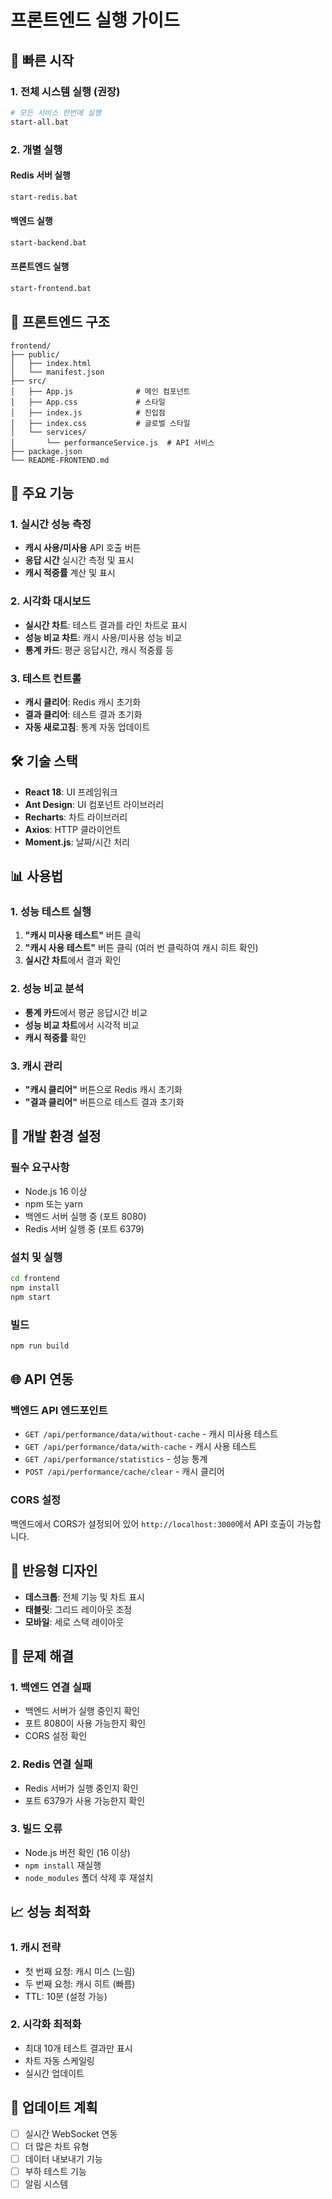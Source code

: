 # 프론트엔드 실행 가이드

## 🚀 빠른 시작

### 1. 전체 시스템 실행 (권장)
```bash
# 모든 서비스 한번에 실행
start-all.bat
```

### 2. 개별 실행

#### Redis 서버 실행
```bash
start-redis.bat
```

#### 백엔드 실행
```bash
start-backend.bat
```

#### 프론트엔드 실행
```bash
start-frontend.bat
```

## 📁 프론트엔드 구조

```
frontend/
├── public/
│   ├── index.html
│   └── manifest.json
├── src/
│   ├── App.js              # 메인 컴포넌트
│   ├── App.css             # 스타일
│   ├── index.js            # 진입점
│   ├── index.css           # 글로벌 스타일
│   └── services/
│       └── performanceService.js  # API 서비스
├── package.json
└── README-FRONTEND.md
```

## 🎨 주요 기능

### 1. 실시간 성능 측정
- **캐시 사용/미사용** API 호출 버튼
- **응답 시간** 실시간 측정 및 표시
- **캐시 적중률** 계산 및 표시

### 2. 시각화 대시보드
- **실시간 차트**: 테스트 결과를 라인 차트로 표시
- **성능 비교 차트**: 캐시 사용/미사용 성능 비교
- **통계 카드**: 평균 응답시간, 캐시 적중률 등

### 3. 테스트 컨트롤
- **캐시 클리어**: Redis 캐시 초기화
- **결과 클리어**: 테스트 결과 초기화
- **자동 새로고침**: 통계 자동 업데이트

## 🛠️ 기술 스택

- **React 18**: UI 프레임워크
- **Ant Design**: UI 컴포넌트 라이브러리
- **Recharts**: 차트 라이브러리
- **Axios**: HTTP 클라이언트
- **Moment.js**: 날짜/시간 처리

## 📊 사용법

### 1. 성능 테스트 실행
1. **"캐시 미사용 테스트"** 버튼 클릭
2. **"캐시 사용 테스트"** 버튼 클릭 (여러 번 클릭하여 캐시 히트 확인)
3. **실시간 차트**에서 결과 확인

### 2. 성능 비교 분석
- **통계 카드**에서 평균 응답시간 비교
- **성능 비교 차트**에서 시각적 비교
- **캐시 적중률** 확인

### 3. 캐시 관리
- **"캐시 클리어"** 버튼으로 Redis 캐시 초기화
- **"결과 클리어"** 버튼으로 테스트 결과 초기화

## 🔧 개발 환경 설정

### 필수 요구사항
- Node.js 16 이상
- npm 또는 yarn
- 백엔드 서버 실행 중 (포트 8080)
- Redis 서버 실행 중 (포트 6379)

### 설치 및 실행
```bash
cd frontend
npm install
npm start
```

### 빌드
```bash
npm run build
```

## 🌐 API 연동

### 백엔드 API 엔드포인트
- `GET /api/performance/data/without-cache` - 캐시 미사용 테스트
- `GET /api/performance/data/with-cache` - 캐시 사용 테스트
- `GET /api/performance/statistics` - 성능 통계
- `POST /api/performance/cache/clear` - 캐시 클리어

### CORS 설정
백엔드에서 CORS가 설정되어 있어 `http://localhost:3000`에서 API 호출이 가능합니다.

## 📱 반응형 디자인

- **데스크톱**: 전체 기능 및 차트 표시
- **태블릿**: 그리드 레이아웃 조정
- **모바일**: 세로 스택 레이아웃

## 🐛 문제 해결

### 1. 백엔드 연결 실패
- 백엔드 서버가 실행 중인지 확인
- 포트 8080이 사용 가능한지 확인
- CORS 설정 확인

### 2. Redis 연결 실패
- Redis 서버가 실행 중인지 확인
- 포트 6379가 사용 가능한지 확인

### 3. 빌드 오류
- Node.js 버전 확인 (16 이상)
- `npm install` 재실행
- `node_modules` 폴더 삭제 후 재설치

## 📈 성능 최적화

### 1. 캐시 전략
- 첫 번째 요청: 캐시 미스 (느림)
- 두 번째 요청: 캐시 히트 (빠름)
- TTL: 10분 (설정 가능)

### 2. 시각화 최적화
- 최대 10개 테스트 결과만 표시
- 차트 자동 스케일링
- 실시간 업데이트

## 🔄 업데이트 계획

- [ ] 실시간 WebSocket 연동
- [ ] 더 많은 차트 유형
- [ ] 데이터 내보내기 기능
- [ ] 부하 테스트 기능
- [ ] 알림 시스템
